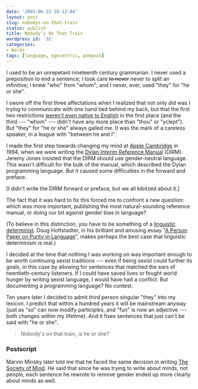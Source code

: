 ```yaml
---
date: '2003-06-23 18:12:04'
layout: post
slug: nobodys-on-that-train
status: publish
title: Nobody’s On That Train
wordpress_id: '32'
categories:
- Words
tags: [language, egocentric, pompous]
---
```


I used to be an unrepetant nineteenth century grammarian.  I never used a preposition to end a sentence; I took care <strike>to never</strike> never to split an infinitive; I knew "who" from "whom"; and I never, ever, used "they" for "he or she".

I swore off the first three affectations when I realized that not only did was I trying to communicate with one hand tied behind my back, but that the first two restrictions [weren't even native to English](http://www.wikipedia.org/wiki/Split_infinitive) in the first place (and the third --- "whom" --- didn't have any more place than "thou" or "yclept").  But "they" for "he or she" always galled me.  It was the mark of a careless speaker, in a league with "between he and I".

I made the first step towards changing my mind at [Apple Cambridge](http://osteele.com/museum/apple_dylan.html) in 1994, when we were writing the [Dylan Interim Reference Manual](http://core.federated.com/~jim/dirm/interim-contents.html) (DIRM).  Jeremy Jones insisted that the DIRM should use gender-neutral language.  This wasn't difficult for the bulk of the manual, which described the Dylan programming language.  But it caused some difficulties in the forward and preface.

[I didn't write the DIRM forward or preface, but we all kibitzed about it.]

The fact that it was hard to fix this forced me to confront a new question: which was more important, publishing the most natural-sounding reference manual, or doing our bit against gender bias in language?

(To believe in this distinction, you have to be something of a [linguistic determinist](http://venus.va.com.au/suggestion/sapir.html).  Doug Hoftstadter, in his brilliant and amusing essay "[A Person Paper on Purity in Language](http://www.bloomington.in.us/~abangert/person.html)", makes perhaps the best case that linguistic determinism is real.)

I decided at the time that nothing I was working on was important enough to be worth continuing sexist traditions --- even if being sexist could further its goals, in this case by allowing for sentences that matched the ears of twentieth-century listeners.  If I could have saved lives or fought world hunger by writing sexist language, I would have had a conflict.  But documenting a programming language?  No contest.

Ten years later I decided to admit third person singular "they" into my lexicon.  I predict that within a hundred years it will be mainstream anyway (just as "so" can now modify participles, and "fun" is now an adjective --- both changes within my lifetime).  And it fixes sentences that just can't be said with "he or she".

> Nobody's on that train, is he or she?

### Postscript

Marvin Minsky later told me that he faced the same decision in writing [The Society of Mind](http://www.amazon.com/exec/obidos/ISBN=0671657135/oliversteele-20/ref=nosim).  He said that since he was trying to write about minds, not people, each sentence he rewrote to remove gender ended up more clearly about minds as well.
